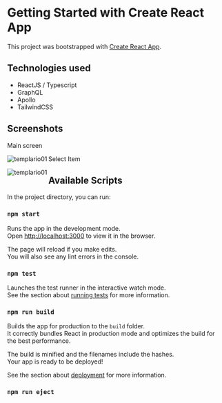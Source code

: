 # Getting Started with Create React App

This project was bootstrapped with [Create React App](https://github.com/facebook/create-react-app).

## Technologies used

- ReactJS / Typescript
- GraphQL
- Apollo
- TailwindCSS

## Screenshots

Main screen

<p><img align="left" src="https://firebasestorage.googleapis.com/v0/b/greenbot-e9d72.appspot.com/o/start.png?alt=media&token=2a6b4010-325f-4fda-aee6-d2c39f690686" alt="templario01" /></p>

Select Item

<p><img align="left" src="https://firebasestorage.googleapis.com/v0/b/greenbot-e9d72.appspot.com/o/select.png?alt=media&token=6a839e9e-dc24-4487-b9f2-4636c1903944" alt="templario01" /></p>

## Available Scripts

In the project directory, you can run:

### `npm start`

Runs the app in the development mode.\
Open [http://localhost:3000](http://localhost:3000) to view it in the browser.

The page will reload if you make edits.\
You will also see any lint errors in the console.

### `npm test`

Launches the test runner in the interactive watch mode.\
See the section about [running tests](https://facebook.github.io/create-react-app/docs/running-tests) for more information.

### `npm run build`

Builds the app for production to the `build` folder.\
It correctly bundles React in production mode and optimizes the build for the best performance.

The build is minified and the filenames include the hashes.\
Your app is ready to be deployed!

See the section about [deployment](https://facebook.github.io/create-react-app/docs/deployment) for more information.

### `npm run eject`


